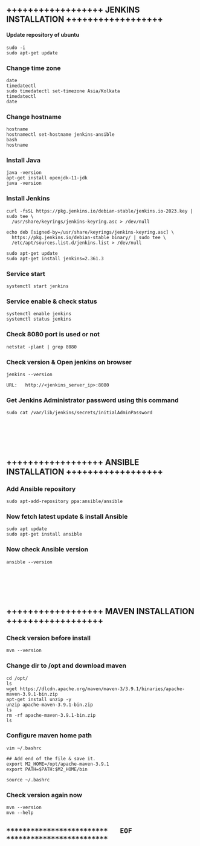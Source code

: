 ## ++++++++++++++++++ JENKINS INSTALLATION ++++++++++++++++++

#### Update repository of ubuntu
```
sudo -i
sudo apt-get update
```

### Change time zone
```
date
timedatectl
sudo timedatectl set-timezone Asia/Kolkata
timedatectl
date
```

### Change hostname
```
hostname
hostnamectl set-hostname jenkins-ansible
bash
hostname
```

### Install Java
```
java -version
apt-get install openjdk-11-jdk 
java -version         
```

### Install Jenkins
```
curl -fsSL https://pkg.jenkins.io/debian-stable/jenkins.io-2023.key | sudo tee \
  /usr/share/keyrings/jenkins-keyring.asc > /dev/null

echo deb [signed-by=/usr/share/keyrings/jenkins-keyring.asc] \
  https://pkg.jenkins.io/debian-stable binary/ | sudo tee \
  /etc/apt/sources.list.d/jenkins.list > /dev/null

sudo apt-get update
sudo apt-get install jenkins=2.361.3
```

### Service start
```
systemctl start jenkins
```

### Service enable & check status
```
systemctl enable jenkins
systemctl status jenkins
```

### Check 8080 port is used or not
```
netstat -plant | grep 8080
```

### Check version & Open jenkins on browser
```
jenkins --version

URL:   http://<jenkins_server_ip>:8080
```

### Get Jenkins Administrator password using this command
```
sudo cat /var/lib/jenkins/secrets/initialAdminPassword
```

<br/>
<br/>
<br/>
<br/>

## ++++++++++++++++++ ANSIBLE INSTALLATION ++++++++++++++++++

### Add Ansible repository
```
sudo apt-add-repository ppa:ansible/ansible
```

### Now fetch latest update & install Ansible
```
sudo apt update
sudo apt-get install ansible
```

### Now check Ansible version
```
ansible --version
```

<br/>
<br/>
<br/>
<br/>

## ++++++++++++++++++ MAVEN INSTALLATION ++++++++++++++++++

### Check version before install
```
mvn --version
```

### Change dir to /opt and download maven
```
cd /opt/
ls
wget https://dlcdn.apache.org/maven/maven-3/3.9.1/binaries/apache-maven-3.9.1-bin.zip
apt-get install unzip -y
unzip apache-maven-3.9.1-bin.zip
ls
rm -rf apache-maven-3.9.1-bin.zip
ls
```

### Configure maven home path
```
vim ~/.bashrc

## Add end of the file & save it.
export M2_HOME=/opt/apache-maven-3.9.1
export PATH=$PATH:$M2_HOME/bin

source ~/.bashrc
```

### Check version again now
```
mvn --version
mvn --help
```

## `*************************   EOF   *************************`
